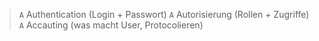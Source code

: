> `A` Authentication (Login + Passwort)
> `A` Autorisierung (Rollen + Zugriffe)
> `A` Accauting (was macht User, Protocolieren)


